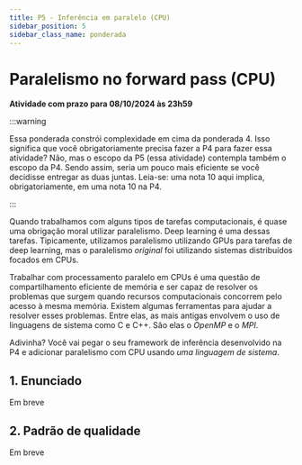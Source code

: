 ```yaml
---
title: P5 - Inferência em paralelo (CPU)
sidebar_position: 5
sidebar_class_name: ponderada
---
```


# Paralelismo no forward pass (CPU)

**Atividade com prazo para 08/10/2024 às 23h59**

:::warning

Essa ponderada constrói complexidade em cima da ponderada 4. Isso significa que
você obrigatoriamente precisa fazer a P4 para fazer essa atividade? Não, mas o
escopo da P5 (essa atividade) contempla também o escopo da P4. Sendo assim,
seria um pouco mais eficiente se você decidisse entregar as duas juntas.
Leia-se: uma nota 10 aqui implica, obrigatoriamente, em uma nota 10 na P4.

:::

Quando trabalhamos com alguns tipos de tarefas computacionais, é quase uma
obrigação moral utilizar paralelismo. Deep learning é uma dessas tarefas.
Tipicamente, utilizamos paralelismo utilizando GPUs para tarefas de deep
learning, mas o paralelismo *original* foi utilizando sistemas distribuídos
focados em CPUs.

Trabalhar com processamento paralelo em CPUs é uma questão de compartilhamento
eficiente de memória e ser capaz de resolver os problemas que surgem quando
recursos computacionais concorrem pelo acesso à mesma memória. Existem algumas
ferramentas para ajudar a resolver esses problemas. Entre elas, as mais antigas
envolvem o uso de linguagens de sistema como C e C++. São elas o *OpenMP* e o
*MPI*.

Adivinha? Você vai pegar o seu framework de inferência desenvolvido na P4 e
adicionar paralelismo com CPU usando *uma linguagem de sistema*.

## 1. Enunciado

Em breve

## 2. Padrão de qualidade

Em breve
